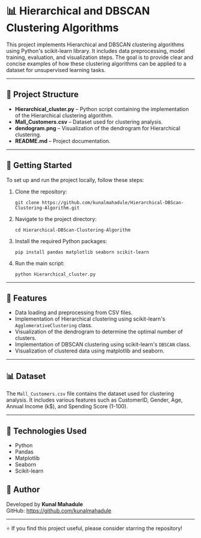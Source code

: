<!DOCTYPE html>
<html lang="en">
<head>
  <meta charset="UTF-8">

</head>
<body>

  <h1>📊 Hierarchical and DBSCAN Clustering Algorithms</h1>

  <p>
    This project implements Hierarchical and DBSCAN clustering algorithms using Python's scikit-learn library. It includes data preprocessing, model training, evaluation, and visualization steps. The goal is to provide clear and concise examples of how these clustering algorithms can be applied to a dataset for unsupervised learning tasks.
  </p>

  <hr>

  <h2>📁 Project Structure</h2>
  <ul>
    <li><strong>Hierarchical_cluster.py</strong> – Python script containing the implementation of the Hierarchical clustering algorithm.</li>
    <li><strong>Mall_Customers.csv</strong> – Dataset used for clustering analysis.</li>
    <li><strong>dendogram.png</strong> – Visualization of the dendrogram for Hierarchical clustering.</li>
    <li><strong>README.md</strong> – Project documentation.</li>
  </ul>

  <hr>

  <h2>🚀 Getting Started</h2>
  <p>To set up and run the project locally, follow these steps:</p>
  <ol>
    <li>Clone the repository:
      <pre><code>git clone https://github.com/kunalmahadule/Hierarchical-DBScan-Clustering-Algorithm.git</code></pre>
    </li>
    <li>Navigate to the project directory:
      <pre><code>cd Hierarchical-DBScan-Clustering-Algorithm</code></pre>
    </li>
    <li>Install the required Python packages:
      <pre><code>pip install pandas matplotlib seaborn scikit-learn</code></pre>
    </li>
    <li>Run the main script:
      <pre><code>python Hierarchical_cluster.py</code></pre>
    </li>
  </ol>

  <hr>

  <h2>🧠 Features</h2>
  <ul>
    <li>Data loading and preprocessing from CSV files.</li>
    <li>Implementation of Hierarchical clustering using scikit-learn's <code>AgglomerativeClustering</code> class.</li>
    <li>Visualization of the dendrogram to determine the optimal number of clusters.</li>
    <li>Implementation of DBSCAN clustering using scikit-learn's <code>DBSCAN</code> class.</li>
    <li>Visualization of clustered data using matplotlib and seaborn.</li>
  </ul>

  <hr>

  <h2>📊 Dataset</h2>
  <p>
    The <code>Mall_Customers.csv</code> file contains the dataset used for clustering analysis. It includes various features such as CustomerID, Gender, Age, Annual Income (k$), and Spending Score (1-100).
  </p>

  <hr>

  <h2>🔧 Technologies Used</h2>
  <ul>
    <li>Python</li>
    <li>Pandas</li>
    <li>Matplotlib</li>
    <li>Seaborn</li>
    <li>Scikit-learn</li>
  </ul>



  <h2>👤 Author</h2>
  <p>
    Developed by <strong>Kunal Mahadule</strong><br>
    GitHub: <a href="https://github.com/kunalmahadule" target="_blank">https://github.com/kunalmahadule</a>
  </p>

  <hr>

  <p>⭐ If you find this project useful, please consider starring the repository!</p>

</body>
</html>
